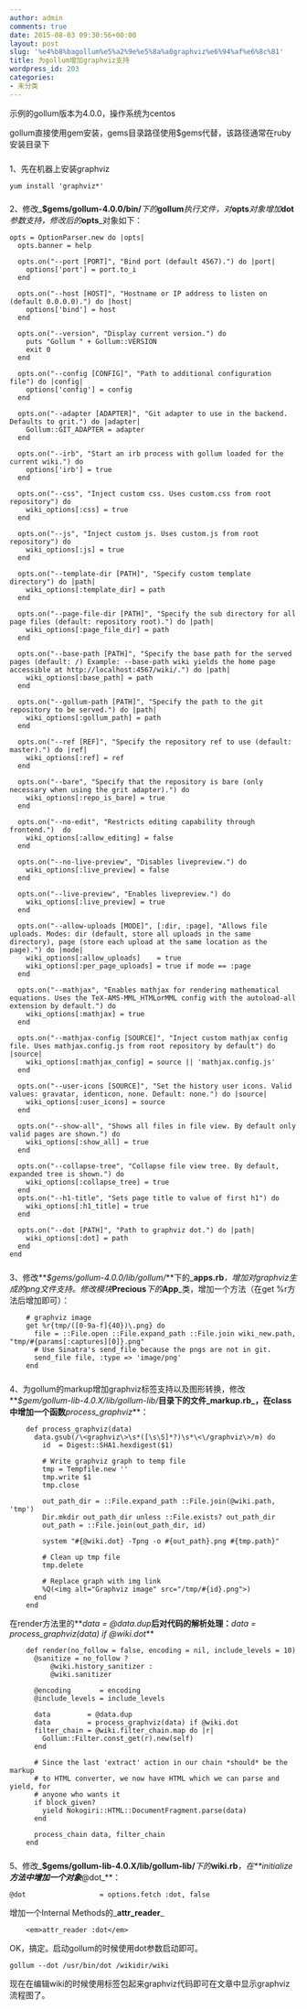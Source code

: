 ```yaml
---
author: admin
comments: true
date: 2015-08-03 09:30:56+00:00
layout: post
slug: '%e4%b8%bagollum%e5%a2%9e%e5%8a%a0graphviz%e6%94%af%e6%8c%81'
title: 为gollum增加graphviz支持
wordpress_id: 203
categories:
- 未分类
---
```



示例的gollum版本为4.0.0，操作系统为centos







gollum直接使用gem安装，gems目录路径使用$gems代替，该路径通常在ruby安装目录下







 






### 
1、先在机器上安装graphviz





    
    
    yum install 'graphviz*'






 







 






### 
2、修改_**$gems/gollum-4.0.0/bin/**_下的_**gollum**_执行文件，对_**opts**_对象增加_**dot**_参数支持，修改后的_**opts**_对象如下：





    
    
    opts = OptionParser.new do |opts|
      opts.banner = help
    
      opts.on("--port [PORT]", "Bind port (default 4567).") do |port|
        options['port'] = port.to_i
      end
    
      opts.on("--host [HOST]", "Hostname or IP address to listen on (default 0.0.0.0).") do |host|
        options['bind'] = host
      end
    
      opts.on("--version", "Display current version.") do
        puts "Gollum " + Gollum::VERSION
        exit 0
      end
    
      opts.on("--config [CONFIG]", "Path to additional configuration file") do |config|
        options['config'] = config
      end
    
      opts.on("--adapter [ADAPTER]", "Git adapter to use in the backend. Defaults to grit.") do |adapter|
        Gollum::GIT_ADAPTER = adapter
      end
    
      opts.on("--irb", "Start an irb process with gollum loaded for the current wiki.") do
        options['irb'] = true
      end
    
      opts.on("--css", "Inject custom css. Uses custom.css from root repository") do
        wiki_options[:css] = true
      end
    
      opts.on("--js", "Inject custom js. Uses custom.js from root repository") do
        wiki_options[:js] = true
      end
    
      opts.on("--template-dir [PATH]", "Specify custom template directory") do |path|
        wiki_options[:template_dir] = path
      end
    
      opts.on("--page-file-dir [PATH]", "Specify the sub directory for all page files (default: repository root).") do |path|
        wiki_options[:page_file_dir] = path
      end
    
      opts.on("--base-path [PATH]", "Specify the base path for the served pages (default: /) Example: --base-path wiki yields the home page accessible at http://localhost:4567/wiki/.") do |path|
        wiki_options[:base_path] = path
      end
    
      opts.on("--gollum-path [PATH]", "Specify the path to the git repository to be served.") do |path|
        wiki_options[:gollum_path] = path
      end
    
      opts.on("--ref [REF]", "Specify the repository ref to use (default: master).") do |ref|
        wiki_options[:ref] = ref
      end
    
      opts.on("--bare", "Specify that the repository is bare (only necessary when using the grit adapter).") do
        wiki_options[:repo_is_bare] = true
      end
    
      opts.on("--no-edit", "Restricts editing capability through frontend.")  do
        wiki_options[:allow_editing] = false
      end
    
      opts.on("--no-live-preview", "Disables livepreview.") do
        wiki_options[:live_preview] = false
      end
    
      opts.on("--live-preview", "Enables livepreview.") do
        wiki_options[:live_preview] = true
      end
    
      opts.on("--allow-uploads [MODE]", [:dir, :page], "Allows file uploads. Modes: dir (default, store all uploads in the same directory), page (store each upload at the same location as the page).") do |mode|
        wiki_options[:allow_uploads]    = true
        wiki_options[:per_page_uploads] = true if mode == :page
      end
    
      opts.on("--mathjax", "Enables mathjax for rendering mathematical equations. Uses the TeX-AMS-MML_HTMLorMML config with the autoload-all extension by default.") do
        wiki_options[:mathjax] = true
      end
    
      opts.on("--mathjax-config [SOURCE]", "Inject custom mathjax config file. Uses mathjax.config.js from root repository by default") do |source|
        wiki_options[:mathjax_config] = source || 'mathjax.config.js'
      end
    
      opts.on("--user-icons [SOURCE]", "Set the history user icons. Valid values: gravatar, identicon, none. Default: none.") do |source|
        wiki_options[:user_icons] = source
      end
    
      opts.on("--show-all", "Shows all files in file view. By default only valid pages are shown.") do
        wiki_options[:show_all] = true
      end
    
      opts.on("--collapse-tree", "Collapse file view tree. By default, expanded tree is shown.") do
        wiki_options[:collapse_tree] = true
      end
      opts.on("--h1-title", "Sets page title to value of first h1") do
        wiki_options[:h1_title] = true
      end
    
      opts.on("--dot [PATH]", "Path to graphviz dot.") do |path|
        wiki_options[:dot] = path
      end
    end






 







 






### 
3、修改**_$gems/gollum-4.0.0/lib/gollum/_**下的_**apps.rb**_，增加对graphviz生成的png文件支持。修改模块_**Precious**_下的_**App**_类，增加一个方法（在get %r方法后增加即可）：





    
    
        # graphviz image
        get %r{tmp/([0-9a-f]{40})\.png} do
          file = ::File.open ::File.expand_path ::File.join wiki_new.path, "tmp/#{params[:captures][0]}.png"
          # Use Sinatra's send_file because the pngs are not in git.
          send_file file, :type => 'image/png'
        end






 







 






### 
4、为gollum的markup增加graphviz标签支持以及图形转换，修改**_$gem/gollum-lib-4.0.X/lib/gollum-lib/_**目录下的文件_**markup.rb**_，在class中增加一个函数**_process_graphviz_**：





    
    
        def process_graphviz(data)
          data.gsub(/\<graphviz\>\s*([\s\S]*?)\s*\<\/graphviz\>/m) do
            id  = Digest::SHA1.hexdigest($1)
    
            # Write graphviz graph to temp file
            tmp = Tempfile.new ''
            tmp.write $1
            tmp.close
    
            out_path_dir = ::File.expand_path ::File.join(@wiki.path, 'tmp')
            Dir.mkdir out_path_dir unless ::File.exists? out_path_dir
            out_path = ::File.join(out_path_dir, id)
    
            system "#{@wiki.dot} -Tpng -o #{out_path}.png #{tmp.path}"
    
            # Clean up tmp file
            tmp.delete
    
            # Replace graph with img link
            %Q(<img alt="Graphviz image" src="/tmp/#{id}.png">)
          end
        end






在render方法里的**_data = @data.dup_**后对代码的解析处理：**_data = process_graphviz(data) if @wiki.dot_**





    
    
        def render(no_follow = false, encoding = nil, include_levels = 10)
          @sanitize = no_follow ?
              @wiki.history_sanitizer :
              @wiki.sanitizer
    
          @encoding       = encoding
          @include_levels = include_levels
    
          data         = @data.dup
          data         = process_graphviz(data) if @wiki.dot
          filter_chain = @wiki.filter_chain.map do |r|
            Gollum::Filter.const_get(r).new(self)
          end
    
          # Since the last 'extract' action in our chain *should* be the markup
          # to HTML converter, we now have HTML which we can parse and yield, for
          # anyone who wants it
          if block_given?
            yield Nokogiri::HTML::DocumentFragment.parse(data)
          end
    
          process_chain data, filter_chain
        end






 







 






### 
5、修改_**$gems/gollum-lib-4.0.X/lib/gollum-lib/**_下的_**wiki.rb**_，在**_initialize_**方法中增加一个对象**_@dot_**：





    
    
    @dot                  = options.fetch :dot, false






增加一个Internal Methods的_**attr_reader**_





    
    
        <em>attr_reader :dot</em>






 







OK，搞定。启动gollum的时候使用dot参数启动即可。





    
    
    gollum --dot /usr/bin/dot /wikidir/wiki






现在在编辑wiki的时候使用<graphviz></graphviz>标签包起来graphviz代码即可在文章中显示graphviz流程图了。




